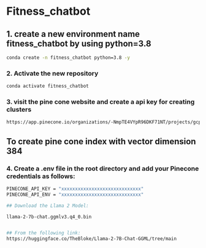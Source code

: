 # Fitness_chatbot

## 1. create a new environment name fitness_chatbot by using python=3.8

```bash
conda create -n fitness_chatbot python=3.8 -y
```

### 2. Activate the new repository

```bash
conda activate fitness_chatbot
```

### 3. visit the pine cone website and create a api key for creating clusters
```bash 
https://app.pinecone.io/organizations/-NmpTE4VYpR96DKF71NT/projects/gcp-starter:69uqnaz/keys
```
## To create pine cone index with vector dimension 384


### 4. Create a .env file in the root directory and add your Pinecone credentials as follows:

```bash 
PINECONE_API_KEY = "xxxxxxxxxxxxxxxxxxxxxxxxxxxxx"
PINECONE_API_ENV = "xxxxxxxxxxxxxxxxxxxxxxxxxxxxx"
```


```bash
## Download the Llama 2 Model:

llama-2-7b-chat.ggmlv3.q4_0.bin


## From the following link:
https://huggingface.co/TheBloke/Llama-2-7B-Chat-GGML/tree/main
```

